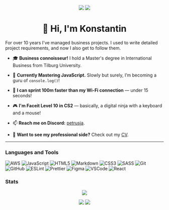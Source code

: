 <p align="center"> 
  <img src="https://komarev.com/ghpvc/?username=petruse4ka&label=Profile%20views&color=0e75b6&style=flat"/> 
  <a href="https://www.codewars.com/users/rsschool_3d6eff670896dabc"><img src="https://www.codewars.com/users/rsschool_3d6eff670896dabc/badges/micro"/></a> 
</p>

<h1 align="center"> 👋 Hi, I'm Konstantin </h1>

<p align="left">For over 10 years I've managed business projects. I used to write detailed project requirements, and now I also get to follow them.</p>

- 🎓 **Business connoisseur!** I hold a Master's degree in International Business from Tilburg University.
  
- 🌱 **Currently Mastering JavaScript.** Slowly but surely, I’m becoming a guru of `console.log()`!

- 🏃 **I can sprint 100m faster than my Wi-Fi connection** — under 15 seconds! 

- 🎮 **I'm Faceit Level 10 in CS2** — basically, a digital ninja with a keyboard and a mouse!

- 📫 **Reach me on Discord:** [petrusja](https://discordapp.com/users/448093026095595530).

- 📄 **Want to see my professional side?** Check out my [CV](https://petruse4ka.github.io/rsschool-cv/).

---

<h3 align="left">Languages and Tools</h3>
<p align="left">
  <img src="https://img.shields.io/badge/Aws-232F3E?style=for-the-badge&logo=amazonaws&logoColor=white" alt="AWS"/>
  <img src="https://img.shields.io/badge/Javascript-F7DF1E?style=for-the-badge&logo=javascript&logoColor=white" alt="JavaScript"/>
  <img src="https://img.shields.io/badge/HTML5-E34F26?style=for-the-badge&logo=html5&logoColor=white" alt="HTML5"/>
  <img src="https://img.shields.io/badge/Markdown-000000?style=for-the-badge&logo=markdown&logoColor=white" alt="Markdown"/>
  <img src="https://img.shields.io/badge/CSS3-1572B6?style=for-the-badge&logo=css3&logoColor=white" alt="CSS3"/>
  <img src="https://img.shields.io/badge/SASS-CC6699?style=for-the-badge&logo=sass&logoColor=white" alt="SASS"/>
  <img src="https://img.shields.io/badge/Git-F05032?style=for-the-badge&logo=git&logoColor=white" alt="Git"/>
  <img src="https://img.shields.io/badge/GitHub-181717?style=for-the-badge&logo=github&logoColor=white" alt="GitHub"/>
  <img src="https://img.shields.io/badge/Eslint-4B32C3?style=for-the-badge&logo=eslint&logoColor=white" alt="ESLint"/>
  <img src="https://img.shields.io/badge/Prettier-F7B93E?style=for-the-badge&logo=prettier&logoColor=263238" alt="Prettier"/>
  <img src="https://img.shields.io/badge/Figma-F24E1E?style=for-the-badge&logo=figma&logoColor=white" alt="Figma"/>
  <img src="https://img.shields.io/badge/Visual%20Studio%20Code-007ACC?style=for-the-badge&logo=visualstudiocode&logoColor=white" alt="VSCode"/>
  <img src="https://img.shields.io/badge/React-61DAFB?style=for-the-badge&logo=react&logoColor=black" alt="React"/>
</p>

<h3 align="left">Stats</h3>
<p align="center">
  <a href="https://github.com/ryo-ma/github-profile-trophy">
    <img src="https://github-profile-trophy.vercel.app/?username=petruse4ka&theme=onedark&margin-w=15&margin-h=15"/>
  </a>
</p>

<p align="center">
  <img src="http://github-profile-summary-cards.vercel.app/api/cards/most-commit-language?username=petruse4ka&theme=react"/>
  <img src="http://github-profile-summary-cards.vercel.app/api/cards/stats?username=petruse4ka&theme=react"/>
</p>


